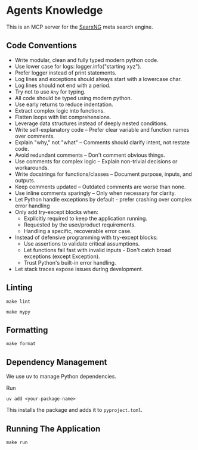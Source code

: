# Agents Knowledge

This is an MCP server for the [SearxNG](https://docs.searxng.org/) meta search engine.

## Code Conventions

- Write modular, clean and fully typed modern python code.
- Use lower case for logs: logger.info("starting xyz").
- Prefer logger instead of print statements.
- Log lines and exceptions should always start with a lowercase char.
- Log lines should not end with a period.
- Try not to use `Any` for typing.
- All code should be typed using modern python.
- Use early returns to reduce indentation.
- Extract complex logic into functions.
- Flatten loops with list comprehensions.
- Leverage data structures instead of deeply nested conditions.
- Write self-explanatory code – Prefer clear variable and function names over comments.
- Explain "why," not "what" – Comments should clarify intent, not restate code.
- Avoid redundant comments – Don't comment obvious things.
- Use comments for complex logic – Explain non-trivial decisions or workarounds.
- Write docstrings for functions/classes – Document purpose, inputs, and outputs.
- Keep comments updated – Outdated comments are worse than none.
- Use inline comments sparingly – Only when necessary for clarity.
- Let Python handle exceptions by default - prefer crashing over complex error handling
- Only add try-except blocks when:
  - Explicitly required to keep the application running.
  - Requested by the user/product requirements.
  - Handling a specific, recoverable error case.
- Instead of defensive programming with try-except blocks:
  - Use assertions to validate critical assumptions.
  - Let functions fail fast with invalid inputs - Don't catch broad exceptions (except Exception).
  - Trust Python's built-in error handling.
- Let stack traces expose issues during development.

## Linting

```
make lint
```

```
make mypy
```

## Formatting

```
make format
```

## Dependency Management

We use uv to manage Python dependencies.

Run

```
uv add <your-package-name>
```

This installs the package and adds it to `pyproject.toml`.

## Running The Application

```
make run
```
